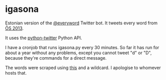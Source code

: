 # igasona
Estonian version of the [@everyword](https://twitter.com/everyword) Twitter bot. It tweets every word from [ÕS 2013](http://www.eki.ee/dict/qs/).

It uses the [python-twitter](https://github.com/bear/python-twitter) Python API.

I have a cronjob that runs igasona.py every 30 minutes. So far it has run for about a year without any problems, except you cannot tweet "d" or "D", because they're commands for a direct message.

The words were scraped using [this](http://www.eki.ee/dict/xp/index.cgi?dictid=eos) and a wildcard. I apologise to whomever hosts that.
